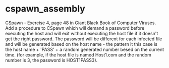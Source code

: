 # cspawn_assembly
CSpawn - Exercise 4, page 48 in Giant Black Book of Computer Viruses. Add
a procedure to CSpawn which will demand a password before executing the host and will exit
without executing the host file if it doesn't get the right password.
The password will be different for each infected file and will be generated based on the host name - the pattern it this case is the host name + 'PASS' + a random generated number besed on the current time. (for example, if the host file is named Host1.com and the random number is 3, the password is HOST1PASS3).
